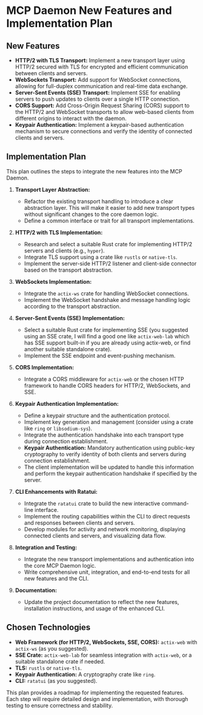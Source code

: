 # MCP Daemon New Features and Implementation Plan

## New Features

*   **HTTP/2 with TLS Transport:** Implement a new transport layer using HTTP/2 secured with TLS for encrypted and efficient communication between clients and servers.
*   **WebSockets Transport:** Add support for WebSocket connections, allowing for full-duplex communication and real-time data exchange.
*   **Server-Sent Events (SSE) Transport:** Implement SSE for enabling servers to push updates to clients over a single HTTP connection.
*   **CORS Support:** Add Cross-Origin Request Sharing (CORS) support to the HTTP/2 and WebSocket transports to allow web-based clients from different origins to interact with the daemon.
*   **Keypair Authentication:** Implement a keypair-based authentication mechanism to secure connections and verify the identity of connected clients and servers.

## Implementation Plan

This plan outlines the steps to integrate the new features into the MCP Daemon.

1.  **Transport Layer Abstraction:**
    *   Refactor the existing transport handling to introduce a clear abstraction layer. This will make it easier to add new transport types without significant changes to the core daemon logic.
    *   Define a common interface or trait for all transport implementations.

2.  **HTTP/2 with TLS Implementation:**
    *   Research and select a suitable Rust crate for implementing HTTP/2 servers and clients (e.g., `hyper`).
    *   Integrate TLS support using a crate like `rustls` or `native-tls`.
    *   Implement the server-side HTTP/2 listener and client-side connector based on the transport abstraction.

3.  **WebSockets Implementation:**
    *   Integrate the `actix-ws` crate for handling WebSocket connections.
    *   Implement the WebSocket handshake and message handling logic according to the transport abstraction.

4.  **Server-Sent Events (SSE) Implementation:**
    *   Select a suitable Rust crate for implementing SSE (you suggested using an SSE crate, I will find a good one like `actix-web-lab` which has SSE support built-in if you are already using actix-web, or find another suitable standalone crate).
    *   Implement the SSE endpoint and event-pushing mechanism.

5.  **CORS Implementation:**
    *   Integrate a CORS middleware for `actix-web` or the chosen HTTP framework to handle CORS headers for HTTP/2, WebSockets, and SSE.

6.  **Keypair Authentication Implementation:**
    *   Define a keypair structure and the authentication protocol.
    *   Implement key generation and management (consider using a crate like `ring` or `libsodium-sys`).
    *   Integrate the authentication handshake into each transport type during connection establishment.
    *   **Keypair Authentication:** Mandatory authentication using public-key cryptography to verify identity of both clients and servers during connection establishment.
    *   The client implementation will be updated to handle this information and perform the keypair authentication handshake if specified by the server.

7.  **CLI Enhancements with Ratatui:**
    *   Integrate the `ratatui` crate to build the new interactive command-line interface.
    *   Implement the routing capabilities within the CLI to direct requests and responses between clients and servers.
    *   Develop modules for activity and network monitoring, displaying connected clients and servers, and visualizing data flow.

8.  **Integration and Testing:**
    *   Integrate the new transport implementations and authentication into the core MCP Daemon logic.
    *   Write comprehensive unit, integration, and end-to-end tests for all new features and the CLI.

9.  **Documentation:**
    *   Update the project documentation to reflect the new features, installation instructions, and usage of the enhanced CLI.

## Chosen Technologies

*   **Web Framework (for HTTP/2, WebSockets, SSE, CORS):** `actix-web` with `actix-ws` (as you suggested).
*   **SSE Crate:** `actix-web-lab` for seamless integration with `actix-web`, or a suitable standalone crate if needed.
*   **TLS:** `rustls` or `native-tls`.
*   **Keypair Authentication:** A cryptography crate like `ring`.
*   **CLI:** `ratatui` (as you suggested).

This plan provides a roadmap for implementing the requested features. Each step will require detailed design and implementation, with thorough testing to ensure correctness and stability.
